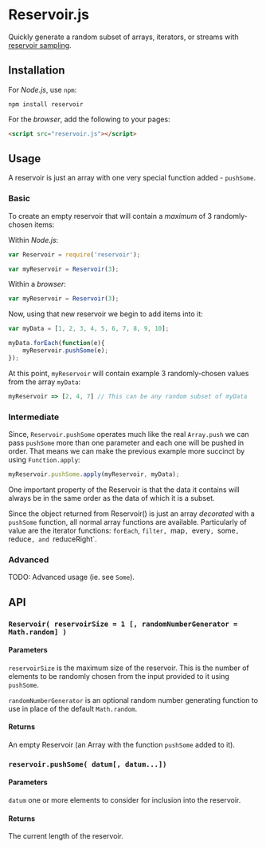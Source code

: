# Reservoir.js
Quickly generate a random subset of arrays, iterators, or streams with [reservoir sampling](http://en.wikipedia.org/wiki/Reservoir_sampling).

## Installation

For *Node.js*, use `npm`:

````console
npm install reservoir
````

For the *browser*, add the following to your pages:

````html
<script src="reservoir.js"></script>
````

## Usage

A reservoir is just an array with one very special function added - `pushSome`.

### Basic

To create an empty reservoir that will contain a *maximum* of 3 randomly-chosen items:

Within *Node.js*:

````javascript
var Reservoir = require('reservoir');

var myReservoir = Reservoir(3);
````

Within a *browser*:
````javascript
var myReservoir = Reservoir(3); 
````

Now, using that new reservoir we begin to add items into it:

````javascript
var myData = [1, 2, 3, 4, 5, 6, 7, 8, 9, 10];

myData.forEach(function(e){
	myReservoir.pushSome(e);
});
````

At this point, `myReservoir` will contain example 3 randomly-chosen values from the array `myData`:

````javascript
myReservoir => [2, 4, 7] // This can be any random subset of myData
````

### Intermediate

Since, `Reservoir.pushSome` operates much like the real `Array.push` we can pass `pushSome` more than one parameter and each one will be pushed in order. That means we can make the previous example more succinct by using `Function.apply`:

````javascript
myReservoir.pushSome.apply(myReservoir, myData);
````

One important property of the Reservoir is that the data it contains will always be in the same order as the data of which it is a subset.

Since the object returned from Reservoir() is just an array *decorated* with a `pushSome` function, all normal array functions are available. Particularly of value are the iterator functions: `forEach`, `filter, `map`, `every`, `some`, `reduce`, and `reduceRight`.

### Advanced

TODO: Advanced usage (ie. see `Some`).

## API

### `Reservoir( reservoirSize = 1 [, randomNumberGenerator = Math.random] )`

#### Parameters

`reservoirSize` is the maximum size of the reservoir. This is the number of elements to be randomly chosen from the input provided to it using `pushSome`.

`randomNumberGenerator` is an optional random number generating function to use in place of the default `Math.random`. 

#### Returns

An empty Reservoir (an Array with the function `pushSome` added to it).

### `reservoir.pushSome( datum[, datum...])`

#### Parameters

`datum` one or more elements to consider for inclusion into the reservoir.

#### Returns 

The current length of the reservoir.